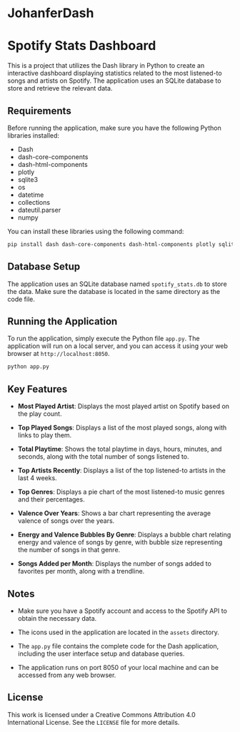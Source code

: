 # JohanferDash

# Spotify Stats Dashboard

This is a project that utilizes the Dash library in Python to create an interactive dashboard displaying statistics related to the most listened-to songs and artists on Spotify. The application uses an SQLite database to store and retrieve the relevant data.

## Requirements

Before running the application, make sure you have the following Python libraries installed:

- Dash
- dash-core-components
- dash-html-components
- plotly
- sqlite3
- os
- datetime
- collections
- dateutil.parser
- numpy

You can install these libraries using the following command:

```bash
pip install dash dash-core-components dash-html-components plotly sqlite3 datetime collections python-dateutil numpy
```

## Database Setup

The application uses an SQLite database named `spotify_stats.db` to store the data. Make sure the database is located in the same directory as the code file.

## Running the Application

To run the application, simply execute the Python file `app.py`. The application will run on a local server, and you can access it using your web browser at `http://localhost:8050`.

```bash
python app.py
```

## Key Features

- **Most Played Artist**: Displays the most played artist on Spotify based on the play count.

- **Top Played Songs**: Displays a list of the most played songs, along with links to play them.

- **Total Playtime**: Shows the total playtime in days, hours, minutes, and seconds, along with the total number of songs listened to.

- **Top Artists Recently**: Displays a list of the top listened-to artists in the last 4 weeks.

- **Top Genres**: Displays a pie chart of the most listened-to music genres and their percentages.

- **Valence Over Years**: Shows a bar chart representing the average valence of songs over the years.

- **Energy and Valence Bubbles By Genre**: Displays a bubble chart relating energy and valence of songs by genre, with bubble size representing the number of songs in that genre.

- **Songs Added per Month**: Displays the number of songs added to favorites per month, along with a trendline.

## Notes

- Make sure you have a Spotify account and access to the Spotify API to obtain the necessary data.

- The icons used in the application are located in the `assets` directory.

- The `app.py` file contains the complete code for the Dash application, including the user interface setup and database queries.

- The application runs on port 8050 of your local machine and can be accessed from any web browser.

## License

This work is licensed under a Creative Commons Attribution 4.0 International License. See the `LICENSE` file for more details.